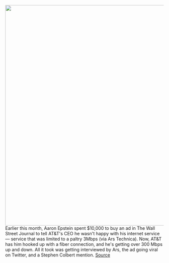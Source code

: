 <img src='https://cdn.vox-cdn.com/thumbor/wlge3ngO2z1I4XuVOBLko2tT5HI=/0x0:2040x1360/1200x800/filters:focal(857x517:1183x843)/cdn.vox-cdn.com/uploads/chorus_image/image/68813094/acastro_180322_1777_0001.0.jpg' width='700px' /><br/>
Earlier this month, Aaron Epstein spent $10,000 to buy an ad in The Wall Street Journal to tell AT&T's CEO he wasn't happy with his internet service — service that was limited to a paltry 3Mbps (via Ars Technica). Now, AT&T has him hooked up with a fiber connection, and he's getting over 300 Mbps up and down. All it took was getting interviewed by Ars, the ad going viral on Twitter, and a Stephen Colbert mention.
<a href='https://www.theverge.com/2021/2/12/22280964/att-provides-fiber-after-newspaper-ad-media-coverage'> Source <a/>